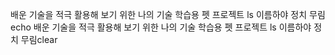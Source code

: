 배운 기술을 적극 활용해 보기 위한 나의 기술 학습용 펫 프로젝트 ls 이름하야 정치 무림echo 배운 기술을 적극 활용해 보기 위한 나의 기술 학습용 펫 프로젝트 ls 이름하야 정치 무림clear
